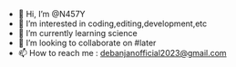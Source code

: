- 👋 Hi, I’m @N457Y
- 👀 I’m interested in coding,editing,development,etc
- 🌱 I’m currently learning science
- 💞️ I’m looking to collaborate on #later 
- 📫 How to reach me : debanjanofficial2023@gmail.com

<!---
N457Y/N457Y is a ✨ special ✨ repository because its `README.md` (this file) appears on your GitHub profile.
You can click the Preview link to take a look at your changes.
--->

